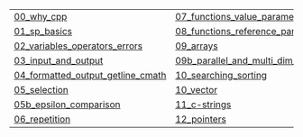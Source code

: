 |   |   |   |
|---|---|---|
| [00_why_cpp](https://gitpitch.com/jcausey-astate/CS2114_lecture_notes?p=00_why_cpp) | [07_functions_value_parameters](https://gitpitch.com/jcausey-astate/CS2114_lecture_notes?p=07_functions_value_parameters) | [13_dynamic_memory](https://gitpitch.com/jcausey-astate/CS2114_lecture_notes?p=13_dynamic_memory) |
| [01_sp_basics](https://gitpitch.com/jcausey-astate/CS2114_lecture_notes?p=01_sp_basics) | [08_functions_reference_parameters](https://gitpitch.com/jcausey-astate/CS2114_lecture_notes?p=08_functions_reference_parameters) | [14_recursion](https://gitpitch.com/jcausey-astate/CS2114_lecture_notes?p=14_recursion) |
| [02_variables_operators_errors](https://gitpitch.com/jcausey-astate/CS2114_lecture_notes?p=02_variables_operators_errors) | [09_arrays](https://gitpitch.com/jcausey-astate/CS2114_lecture_notes?p=09_arrays) | [15_structures](https://gitpitch.com/jcausey-astate/CS2114_lecture_notes?p=15_structures) |
| [03_input_and_output](https://gitpitch.com/jcausey-astate/CS2114_lecture_notes?p=03_input_and_output) | [09b_parallel_and_multi_dim_arrays](https://gitpitch.com/jcausey-astate/CS2114_lecture_notes?p=09b_parallel_and_multi_dim_arrays) | [16_header_files](https://gitpitch.com/jcausey-astate/CS2114_lecture_notes?p=16_header_files) |
| [04_formatted_output_getline_cmath](https://gitpitch.com/jcausey-astate/CS2114_lecture_notes?p=04_formatted_output_getline_cmath) | [10_searching_sorting](https://gitpitch.com/jcausey-astate/CS2114_lecture_notes?p=10_searching_sorting) | [17_operator_overloading](https://gitpitch.com/jcausey-astate/CS2114_lecture_notes?p=17_operator_overloading) |
| [05_selection](https://gitpitch.com/jcausey-astate/CS2114_lecture_notes?p=05_selection) | [10_vector](https://gitpitch.com/jcausey-astate/CS2114_lecture_notes?p=10_vector) | [18_templates](https://gitpitch.com/jcausey-astate/CS2114_lecture_notes?p=18_templates) |
| [05b_epsilon_comparison](https://gitpitch.com/jcausey-astate/CS2114_lecture_notes?p=05b_epsilon_comparison) | [11_c-strings](https://gitpitch.com/jcausey-astate/CS2114_lecture_notes?p=11_c-strings) | [pitchme](https://gitpitch.com/jcausey-astate/CS2114_lecture_notes?p=pitchme) |
| [06_repetition](https://gitpitch.com/jcausey-astate/CS2114_lecture_notes?p=06_repetition) | [12_pointers](https://gitpitch.com/jcausey-astate/CS2114_lecture_notes?p=12_pointers) |  |

